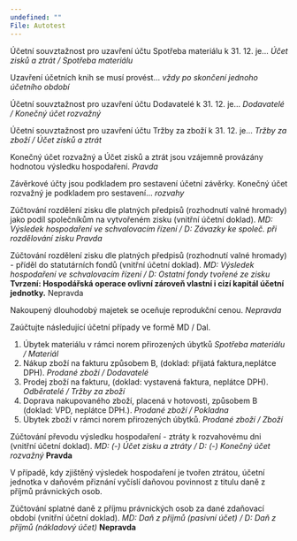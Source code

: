 ```yaml
---
undefined: ""
File: Autotest
---
```

Účetní souvztažnost pro uzavření účtu Spotřeba materiálu k 31. 12. je...
*Účet zisků a ztrát / Spotřeba materiálu*

Uzavření účetních knih se musí provést...
*vždy po skončení jednoho účetního období*

Účetní souvztažnost pro uzavření účtu Dodavatelé k 31. 12. je...
*Dodavatelé / Konečný účet rozvažný*

Účetní souvztažnost pro uzavření účtu Tržby za zboží k 31. 12. je...
*Tržby za zboží / Účet zisků a ztrát*

Konečný účet rozvažný a Účet zisků a ztrát jsou vzájemně provázány hodnotou výsledku
hospodaření.
*Pravda*

Závěrkové účty jsou podkladem pro sestavení účetní závěrky. Konečný účet rozvažný je
podkladem pro sestavení...
*rozvahy*

Zúčtování rozdělení zisku dle platných předpisů (rozhodnutí valné hromady) jako podíl
společníkům na vytvořeném zisku (vnitřní účetní doklad).
*MD: Výsledek hospodaření ve schvalovacím řízení / D: Závazky ke společ. při rozdělování zisku*
*Pravda*

Zúčtování rozdělení zisku dle platných předpisů (rozhodnutí valné hromady) - příděl do
statutárních fondů (vnitřní účetní doklad).
*MD: Výsledek hospodaření ve schvalovacím řízení / D: Ostatní fondy tvořené ze zisku*
**Tvrzení: Hospodářská operace ovlivní zároveň vlastní i cizí kapitál účetní jednotky.**
Nepravda

Nakoupený dlouhodobý majetek se oceňuje reprodukční cenou.
*Nepravda*

Zaúčtujte následující účetní případy ve formě MD / Dal.
1. Úbytek materiálu v rámci norem přirozených úbytků *Spotřeba materiálu / Materiál*
2. Nákup zboží na fakturu způsobem B, (doklad: přijatá faktura,neplátce DPH). *Prodané zboží / Dodavatelé*
3. Prodej zboží na fakturu, (doklad: vystavená faktura, neplátce DPH). *Odběratelé / Tržby za zboží*
4. Doprava nakupovaného zboží, placená v hotovosti, způsobem B (doklad: VPD, neplátce DPH.). *Prodané zboží / Pokladna*
5. Úbytek zboží v rámci norem přirozených úbytků. *Prodané zboží / Zboží*


Zúčtování převodu výsledku hospodaření - ztráty k rozvahovému dni (vnitřní účetní doklad).
*MD: (-) Účet zisku a ztráty / D: (-) Konečný účet rozvažný*
**Pravda**


V případě, kdy zjištěný výsledek hospodaření je tvořen ztrátou, účetní jednotka v daňovém přiznání vyčíslí daňovou povinnost z titulu daně z příjmů právnických osob.

Zúčtování splatné daně z příjmu právnických osob za dané zdaňovací období (vnitřní účetní doklad).
*MD: Daň z příjmů (pasivní účet) / D: Daň z příjmů (nákladový účet)* **Nepravda**